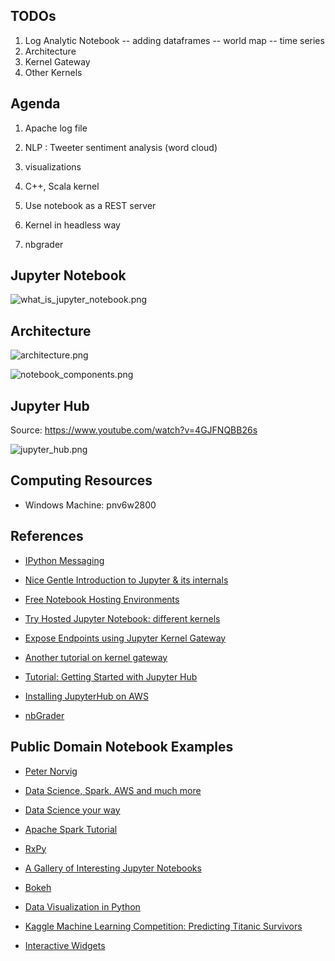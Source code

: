 ## TODOs ##
1. Log Analytic Notebook
   -- adding dataframes
   -- world map
   -- time series
2. Architecture
3. Kernel Gateway
4. Other Kernels



## Agenda ##
1. Apache log file
2. NLP : Tweeter sentiment analysis (word cloud)
3. visualizations

4. C++, Scala kernel 

4. Use notebook as a REST server
5. Kernel in headless way

6. nbgrader


## Jupyter Notebook ##
![what_is_jupyter_notebook.png](https://bitbucket.org/repo/8zzj9K7/images/372141732-what_is_jupyter_notebook.png)


## Architecture ##
![architecture.png](https://bitbucket.org/repo/8zzj9K7/images/2557024806-architecture.png)

![notebook_components.png](https://bitbucket.org/repo/8zzj9K7/images/1895588171-notebook_components.png)

## Jupyter Hub ##
Source: https://www.youtube.com/watch?v=4GJFNQBB26s

![jupyter_hub.png](https://bitbucket.org/repo/8zzj9K7/images/338774802-jupyter_hub.png)

## Computing Resources ##
- Windows Machine: pnv6w2800

## References ##
* [IPython Messaging](http://ipython.org/ipython-doc/stable/development/how_ipython_works.html)
* [Nice Gentle Introduction to Jupyter & its internals](https://blog.nteract.io/nteract-building-on-top-of-jupyter-9cfbccdd4c1d)

* [Free Notebook Hosting Environments](https://blog.ouseful.info/2019/01/04/more-than-ten-free-hosted-jupyter-notebook-environments-you-can-try-right-now/)
* [Try Hosted Jupyter Notebook: different kernels](https://jupyter.org/try)

* [Expose Endpoints using Jupyter Kernel Gateway](https://towardsdatascience.com/expose-endpoints-using-jupyter-kernel-gateway-e55951b0f5ad)
* [Another tutorial on kernel gateway](https://blog.ouseful.info/2017/09/06/building-a-json-api-using-jupyer-notebooks-in-under-5-minutes/)

* [Tutorial: Getting Started with Jupyter Hub](https://jupyterhub-tutorial.readthedocs.io/en/latest/)
* [Installing JupyterHub on AWS](https://the-littlest-jupyterhub.readthedocs.io/en/latest/install/amazon.html)
* [nbGrader](https://github.com/jupyter/nbgrader)


## Public Domain Notebook Examples ##
* [Peter Norvig](http://norvig.com/ipython/README.html)
* [Data Science, Spark, AWS and much more](https://github.com/donnemartin/data-science-ipython-notebooks)
* [Data Science your way](https://github.com/jadianes/data-science-your-way)
* [Apache Spark Tutorial](https://github.com/jadianes/spark-py-notebooks)
* [RxPy](https://github.com/ReactiveX/RxPY/blob/master/notebooks/Getting%20Started.ipynb)
* [A Gallery of Interesting Jupyter Notebooks](https://github.com/jupyter/jupyter/wiki/A-gallery-of-interesting-Jupyter-Notebooks)

* [Bokeh](https://github.com/chris1610/pbpython/tree/master/notebooks)
* [Data Visualization in Python](https://anaconda.org/ijstokes/pythondataviz-ipynb/notebook)

* [Kaggle Machine Learning Competition: Predicting Titanic Survivors](https://nbviewer.jupyter.org/github/donnemartin/data-science-ipython-notebooks/blob/master/kaggle/titanic.ipynb)

* [Interactive Widgets](https://github.com/jupyter-widgets/ipywidgets/blob/master/docs/source/examples/Index.ipynb)